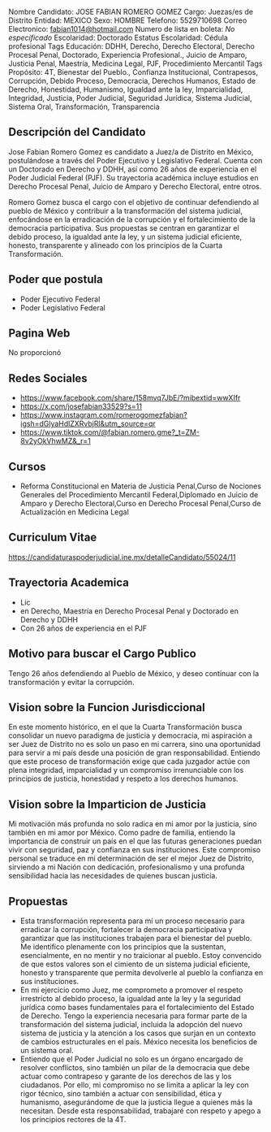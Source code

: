 Nombre Candidato: JOSE FABIAN ROMERO GOMEZ
Cargo: Juezas/es de Distrito
Entidad: MEXICO
Sexo: HOMBRE
Telefono: 5529710698
Correo Electronico: fabian1014@hotmail.com
Numero de lista en boleta: *No especificado*
Escolaridad: Doctorado
Estatus Escolaridad: Cédula profesional
Tags Educación: DDHH, Derecho, Derecho Electoral, Derecho Procesal Penal, Doctorado, Experiencia Profesional., Juicio de Amparo, Justicia Penal, Maestría, Medicina Legal, PJF, Procedimiento Mercantil
Tags Propósito: 4T, Bienestar del Pueblo., Confianza Institucional, Contrapesos, Corrupción, Debido Proceso, Democracia, Derechos Humanos, Estado de Derecho, Honestidad, Humanismo, Igualdad ante la ley, Imparcialidad, Integridad, Justicia, Poder Judicial, Seguridad Jurídica, Sistema Judicial, Sistema Oral, Transformación, Transparencia


## Descripción del Candidato 

Jose Fabian Romero Gomez es candidato a Juez/a de Distrito en México, postulándose a través del Poder Ejecutivo y Legislativo Federal. Cuenta con un Doctorado en Derecho y DDHH, así como 26 años de experiencia en el Poder Judicial Federal (PJF). Su trayectoria académica incluye estudios en Derecho Procesal Penal, Juicio de Amparo y Derecho Electoral, entre otros.

Romero Gomez busca el cargo con el objetivo de continuar defendiendo al pueblo de México y contribuir a la transformación del sistema judicial, enfocándose en la erradicación de la corrupción y el fortalecimiento de la democracia participativa. Sus propuestas se centran en garantizar el debido proceso, la igualdad ante la ley, y un sistema judicial eficiente, honesto, transparente y alineado con los principios de la Cuarta Transformación.


## Poder que postula

- Poder Ejecutivo Federal
- Poder Legislativo Federal


## Pagina Web

No proporcionó


## Redes Sociales

- https://www.facebook.com/share/158mvq7JbE/?mibextid=wwXIfr
- https://x.com/josefabian33529?s=11
- https://www.instagram.com/romerogomezfabian?igsh=dGlyaHdlZXRvbjRl&utm_source=qr
- https://www.tiktok.com/@fabian.romero.gme?_t=ZM-8v2yOkVhwMZ&_r=1


## Cursos

- Reforma Constitucional en Materia de Justicia Penal,Curso de Nociones Generales del Procedimiento Mercantil Federal,Diplomado en Juicio de Amparo y Derecho Electoral,Curso en Derecho Procesal Penal,Curso de Actualización en Medicina Legal


## Curriculum Vitae

https://candidaturaspoderjudicial.ine.mx/detalleCandidato/55024/11


## Trayectoria Academica

- Lic
- en Derecho, Maestría en Derecho Procesal Penal y Doctorado en Derecho y DDHH
- Con 26 años de experiencia en el PJF


## Motivo para buscar el Cargo Publico

Tengo 26 años defendiendo al Pueblo de México, y deseo continuar con la transformación y evitar la corrupción.


## Vision sobre la Funcion Jurisdiccional

En este momento histórico, en el que la Cuarta Transformación busca consolidar un nuevo paradigma de justicia y democracia, mi aspiración a ser Juez de Distrito no es solo un paso en mi carrera, sino una oportunidad para servir a mi país desde una posición de gran responsabilidad. Entiendo que este proceso de transformación exige que cada juzgador actúe con plena integridad, imparcialidad y un compromiso irrenunciable con los principios de justicia, honestidad y respeto a los derechos humanos.


## Vision sobre la Imparticion de Justicia

Mi motivación más profunda no solo radica en mi amor por la justicia, sino también en mi amor por México. Como padre de familia, entiendo la importancia de construir un país en el que las futuras generaciones puedan vivir con seguridad, paz y confianza en sus instituciones. Este compromiso personal se traduce en mi determinación de ser el mejor Juez de Distrito, sirviendo a mi Nación con dedicación, profesionalismo y una profunda sensibilidad hacia las necesidades de quienes buscan justicia.


## Propuestas

- Esta transformación representa para mí un proceso necesario para erradicar la corrupción, fortalecer la democracia participativa y garantizar que las instituciones trabajen para el bienestar del pueblo. Me identifico plenamente con los principios que la sustentan, esencialmente, en no mentir y no traicionar al pueblo. Estoy convencido de que estos valores son el cimiento de un sistema judicial eficiente, honesto y transparente que permita devolverle al pueblo la confianza en sus instituciones.
- En mi ejercicio como Juez, me comprometo a promover el respeto irrestricto al debido proceso, la igualdad ante la ley y la seguridad jurídica como bases fundamentales para el fortalecimiento del Estado de Derecho. Tengo la experiencia necesaria para formar parte de la transformación del sistema judicial, incluida la adopción del nuevo sistema de justicia y la atención a los casos que surjan en un contexto de cambios estructurales en el país. México necesita los beneficios de un sistema oral.
- Entiendo que el Poder Judicial no solo es un órgano encargado de resolver conflictos, sino también un pilar de la democracia que debe actuar como contrapeso y garante de los derechos de las y los ciudadanos. Por ello, mi compromiso no se limita a aplicar la ley con rigor técnico, sino también a actuar con sensibilidad, ética y humanismo, asegurándome de que la justicia llegue a quienes más la necesitan. Desde esta responsabilidad, trabajaré con respeto y apego a los principios rectores de la 4T.

